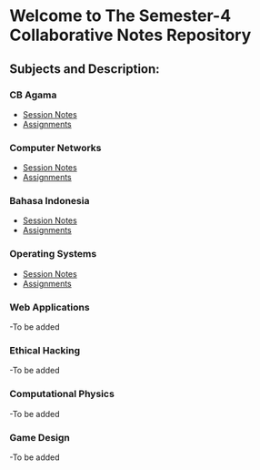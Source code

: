 # Welcome to The Semester-4 Collaborative Notes Repository

## Subjects and Description:

### CB Agama
- [Session Notes](CB%Agama%Notes)
- [Assignments](CB%Agama%Assignemnts)

### Computer Networks
- [Session Notes](Computer%Networks%Notes)
- [Assignments](Computer%Networks%Assignments)

### Bahasa Indonesia
- [Session Notes](Bahasa%Indonesia%Notes)
- [Assignments](Bahasa%Indonesia%Assignments)
  
### Operating Systems
- [Session Notes](Operating$System%Notes)
- [Assignments](Operating%System%Assignments)
  
### Web Applications
-To be added
### Ethical Hacking
-To be added
### Computational Physics
-To be added
### Game Design
-To be added
